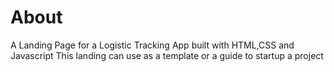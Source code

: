 # About
A Landing Page for a Logistic Tracking App built with HTML,CSS and Javascript
This landing can use as a template or a guide to startup a project
